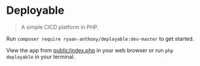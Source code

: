 # Deployable

> A simple CICD platform in PHP.

Run `composer require ryaan-anthony/deployable:dev-master` to get started.

View the app from [public/index.php](http://localhost/deployable/public/index.php) in your web browser or run `php deployable` in your terminal.
